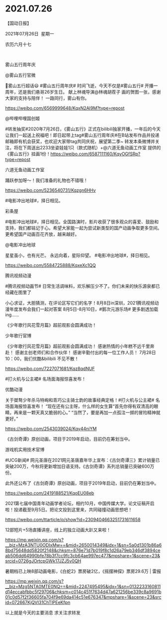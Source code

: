 ﻿#  2021.07.26
【国动日报】

2021年07月26日  星期一


农历六月十七


 

雾山五行周年庆

@雾山五行官微   


雾山五行超话😃 #雾山五行周年庆#
时间飞逝，今天不仅是#雾山五行# 开播一周年，还是我们悬哥26岁生日。
献上林魂导演@林魂胡茬子 画的贺图一张，感谢大家的支持与陪伴！
一路同行，雾山有你。

https://weibo.com/6569999648/KqxN2AI9M?type=repost

@哔哩哔哩国创姬    


#转发抽奖#2020年7月26日，《雾山五行》正式在bilibili独家开播，一年后的今天让我们一起送上祝福吧！即日起带上tag#雾山五行周年庆#在B站发布作品并投递邮箱即有机会获奖，也欢迎大家带tag共同庆祝，展望第二季~
转发本条微博并关注，将在下周送出2233坐姿娃娃1只（款式随机）+@六道无鱼动画工作室 提供的《雾山五行》挂画1份！https://weibo.com/6587111160/KqyOGfSRp?type=repost

六道无鱼动画工作室


踊跃参加呀～！我们准备的礼物也不错哦！

https://weibo.com/5236540731/Kqzgn6HHv



#电影冲出地球#，择日相见。

彩条屋                  


#电影冲出地球#，择日相见。全国路演时，影片收获了很多观众的喜爱、鼓励和支持，我们都铭记于心。希望大家能一起为尝试新类型的国产动画争取更多空间。更希望国产动画百花齐放，越来越好。

@电影冲出地球

星星虽小，也有光芒。
永远向着，星际仰望。
#电影冲出地球#，择日相见。

https://weibo.com/5584725888/KqxeXc1QQ

腾讯视频动漫                  


#腾讯视频动画节# 日常生活调味料，欢乐解压少不了。你们未来的快乐源泉都已经藏在图里了

小心求证，大胆猜测，在评论区写它们的名字！8月8日in深圳，2021腾讯视频动漫年度发布会我们一起对答案
8月5日-8月10日，#鹅次元游乐场# 更多剧透加载ing……

《少年歌行风花雪月篇》超前观影会圆满成功！

少年歌行官博                   


《少年歌行风花雪月篇》超前观影会圆满成功！
感谢热情的小年糕不远千里奔赴！
感谢主创老师们和合作伙伴！
感谢辛勤付出的每一位工作人员！
7月28日10：00，我们优酷&bilibili 不见不散！

https://weibo.com/7227071681/Kqz8qdNUF

#打火机与公主裙# 名场面海报惊喜发布！

优酷动漫                     


关于桀骜少年杀马特峋和乖巧公主骑士韵的故事经典定格！#打火机与公主裙# 名场面海报惊喜发布！
“现在还有公主呀，什么样的女生算“首先你得有双清高的眼睛，再来是一颗天真又脆弱的心。”
“当然了，要是再加一点孤注一掷的冒险精神就更好。”

https://weibo.com/2543039024/Kqy44niYM

《古剑奇谭》原创动画，项目于2019年启动，目前仍在筹划当中。

游戏机实用技术官博                    


#UCG新闻# 网元圣唐在2021网元圣唐嘉年华上宣布：《古剑奇谭三》累计销量已突破200万，今秋将更新增加日语支持。《古剑奇谭》系列总销量已突破600万份。

此外还公布了《古剑奇谭》原创动画，项目于2019年启动，目前仍在筹划当中。

https://weibo.com/2419188521/KqoEU08eb

2021第七届中国青年动画学者论坛，相约10月，中国传媒大学。论文征稿开启啦！投递截至9月5日。把论文投到这里来，共同碰撞动画思想吧！

https://weibo.com/ttarticle/p/show?id=2309404663251731611658

12部短片+5场直播讲座，线上的独立动画大趴又来啦！

https://mp.weixin.qq.com/s?__biz=MzA3NTU0ODIxMw==&mid=2650014349&idx=1&sn=5a0d1301b86a68bd75648dd5820f2148&chksm=876e71d7b019f8c1d26a79eb346df3894ceab506dd64990bfe78b3f7cc9fc3cb64ae997ec477&mpshare=1&scene=23&srcid=0726gJOrtcpGWk17JZJ5v0QH

暑期档已上映8部动画电影，《白蛇2》票房破2亿，《摇摆神探》票房29.6万 | 雷报

https://mp.weixin.qq.com/s?__biz=Mzg5NTA0MTE0NQ==&mid=2247495495&idx=1&sn=0132233160811d14eccabfbbc5f29706&chksm=c014c451f7634d47a621256be339c8a9691b01c0d57f2f36605fa704f9e69da414c51e676347&mpshare=1&scene=23&srcid=072667KjQVI31ChTlPEeKfpn


以上就是今天的主要消息
求关注求转发






















